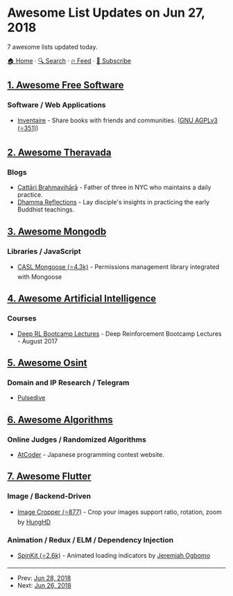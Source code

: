# Awesome List Updates on Jun 27, 2018

7 awesome lists updated today.

[🏠 Home](/README.md) · [🔍 Search](https://test.trackawesomelist.com/search/) · [🔥 Feed](https://test.trackawesomelist.com/feed.xml) · [📮 Subscribe](https://trackawesomelist.us17.list-manage.com/subscribe?u=d2f0117aa829c83a63ec63c2f&id=36a103854c)



## [1. Awesome Free Software](/content/johnjago/awesome-free-software/README.md)

### Software / Web Applications

*   [Inventaire](https://inventaire.io/welcome) - Share books with friends and communities. ([GNU AGPLv3 (⭐351)](https://github.com/inventaire/inventaire/blob/master/LICENSE.md))

## [2. Awesome Theravada](/content/johnjago/awesome-theravada/README.md)

### Blogs

*   [Cattāri Brahmavihārā](https://cattaribrahmavihara.com/) - Father of three in NYC who maintains a daily practice.
*   [Dhamma Reflections](https://dhammareflections.wordpress.com/) - Lay disciple's insights in practicing the early Buddhist teachings.

## [3. Awesome Mongodb](/content/ramnes/awesome-mongodb/README.md)

### Libraries / JavaScript

*   [CASL Mongoose (⭐4.3k)](https://github.com/stalniy/casl/tree/master/packages/casl-mongoose) - Permissions management library integrated with Mongoose

## [4. Awesome Artificial Intelligence](/content/owainlewis/awesome-artificial-intelligence/README.md)

### Courses

*   [Deep RL Bootcamp Lectures](https://sites.google.com/view/deep-rl-bootcamp/lectures) - Deep Reinforcement Bootcamp Lectures - August 2017

## [5. Awesome Osint](/content/jivoi/awesome-osint/README.md)

### Domain and IP Research / Telegram

*   [Pulsedive](https://pulsedive.com)

## [6. Awesome Algorithms](/content/tayllan/awesome-algorithms/README.md)

### Online Judges / Randomized Algorithms

*   [AtCoder](https://atcoder.jp/) - Japanese programming contest website.

## [7. Awesome Flutter](/content/Solido/awesome-flutter/README.md)

### Image / Backend-Driven

*   [Image Cropper (⭐877)](https://github.com/hnvn/flutter_image_cropper) <!--stargazers:hnvn/flutter_image_cropper--> - Crop your images support ratio, rotation, zoom by [HungHD](https://github.com/hnvn)

### Animation / Redux / ELM / Dependency Injection

*   [SpinKit (⭐2.6k)](https://github.com/jogboms/flutter_spinkit) <!--stargazers:jogboms/flutter_spinkit--> - Animated loading indicators by [Jeremiah Ogbomo](https://twitter.com/jogboms)

---

- Prev: [Jun 28, 2018](/content/2018/06/28/README.md)
- Next: [Jun 26, 2018](/content/2018/06/26/README.md)